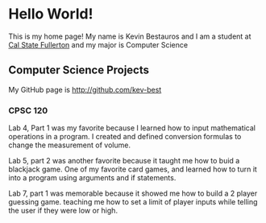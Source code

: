 # Hello World!

This is my home page! My name is Kevin Bestauros and I am a student at [Cal State Fullerton](http://www.fullerton.edu/) and my major is Computer Science

## Computer Science Projects 

My GitHub page is http://github.com/kev-best

### CPSC 120

Lab 4, Part 1 was my favorite because I learned how to input mathematical operations in a program. 
I created and defined conversion formulas to change the measurement of volume. 

Lab 5, part 2 was another favorite because it taught me how to buid a blackjack game. One of my favorite card games,
and learned how to turn it into a program using arguments and if statements. 

Lab 7, part 1 was memorable because it showed me how to build a 2 player guessing game. 
teaching me how to set a limit of player inputs while telling the user if they were low or high. 
